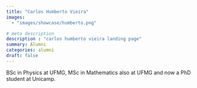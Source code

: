 ```yaml
---
title: "Carlos Humberto Vieira"
images: 
  - "images/showcase/humberto.png"

# meta description
description : "carlos humberto vieira landing page"
summary: Alumni
categories: alumni
draft: false
---
```



BSc in Physics at UFMG, MSc in Mathematics also at UFMG and now a PhD student at Unicamp.

